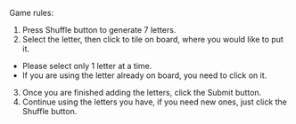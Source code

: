 Game rules:
1. Press Shuffle button to generate 7 letters.
2. Select the letter, then click to tile on board, where you would like to put it.
  - Please select only 1 letter at a time.
  - If you are using the letter already on board, you need to click on it.
3. Once you are finished adding the letters, click the Submit button.
4. Continue using the letters you have, if you need new ones, just click the Shuffle button.

